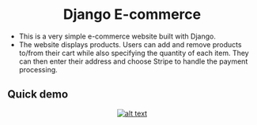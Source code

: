 <div align="center">

# Django E-commerce


</div>

   - This is a very simple e-commerce website built with Django.
   - The website displays products. Users can add and remove products to/from their cart while also specifying the quantity of each item. They can then enter their address and choose Stripe to handle the payment processing.


## Quick demo

<div align="center">

[![alt text](https://justdjango.s3-us-west-2.amazonaws.com/media/gifs/djecommerce.gif "Logo")](https://youtu.be/z4USlooVXG0)
</div>

